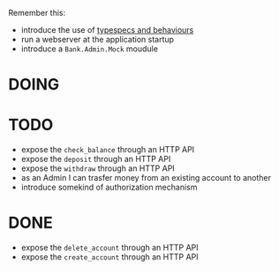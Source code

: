 Remember this:

* introduce the use of [typespecs and behaviours](https://elixir-lang.org/getting-started/typespecs-and-behaviours.html)
* run a webserver at the application startup
* introduce a `Bank.Admin.Mock` moudule

# DOING

# TODO

* expose the `check_balance` through an HTTP API
* expose the `deposit` through an HTTP API
* expose the `withdraw` through an HTTP API
* as an Admin I can trasfer money from an existing account to another
* introduce somekind of authorization mechanism

# DONE

* expose the `delete_account` through an HTTP API
* expose the `create_account` through an HTTP API
